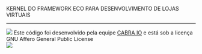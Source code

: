 KERNEL DO FRAMEWORK ECO PARA DESENVOLVIMENTO DE LOJAS VIRTUAIS <hr>
<img src="http://cabra.io/images/logo.png">
Este código foi desenvolvido pela equipe <a href="http://cabra.io">CABRA IO</a> e está sob a licença GNU Affero General Public License   
<img src="https://www.gnu.org/graphics/agplv3-88x31.png">
